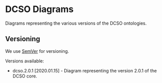 # DCSO Diagrams

Diagrams representing the various versions of the DCSO ontologies.

## Versioning

We use [SemVer](http://semver.org/) for versioning.

Versions available:

* dcso.2.0.1 [2020.01.15] - Diagram representing the version 2.0.1 of the DCSO core.
